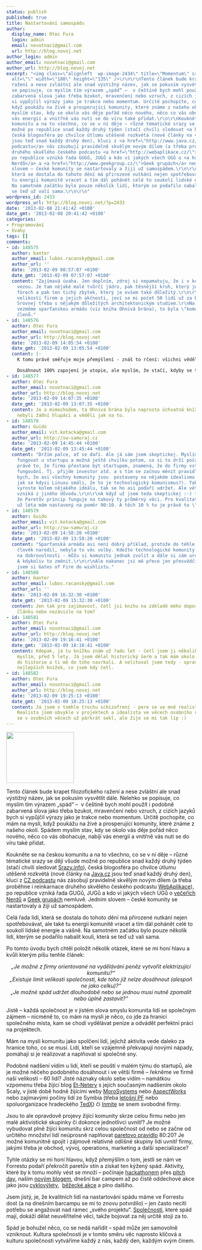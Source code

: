 ```yaml
---
status: publish
published: true
title: Nastartování samospádu
author:
  display_name: Otec Fura
  login: admin
  email: novotnaci@gmail.com
  url: http://blog.novoj.net
author_login: admin
author_email: novotnaci@gmail.com
author_url: http://blog.novoj.net
excerpt: "<img class=\"alignleft  wp-image-2434\" title=\"Momentum\" src=\"http://blog.novoj.net/binary/2013/02/momentum-300x225.jpg\"
  alt=\"\" width=\"180\" height=\"135\" />\r\n\r\nTento článek bude krapet filozofického
  ražení a nese zvláštní ale snad výstižný název, jak se pokusím vysvětlit dále. Nelehko
  se popisuje, co myslím tím výrazem „spád“ –  v češtině bych mohl použít i podobně
  zabarvená slova jako třeba bzukot, mravenčení nebo vzruch, z cizích jazyků bych
  si vypůjčil výrazy jako je trakce nebo momentum. Určitě pochopíte, co mám na mysli,
  když poukážu na živé a prosperující komunity, které známe z našeho okolí. Spádem
  myslím stav, kdy se okolo vás děje pořád něco nového, něco co vás obohacuje, nabíjí
  vás energií a vnitřně vás nutí se do víru také přidat.\r\n\r\nKoukněte se na českou
  komunitu a na to všechno, co se v ní děje – různé tématické srazy se dějí všude
  možně po republice snad každý druhý týden (stačí chvíli sledovat <a href=\"http://srazy.info/\">Srazy.info</a>),
  česká blogosféra po chvilce útlumu utěšeně rozkvétá (nové články na <a href=\"http://www.java.cz/\">Java.cz</a>
  jsou teď snad každý druhý den), kluci z <a href=\"http://www.java.cz/article/czpodcast\">CZ
  podcastu</a> nás zásobují pravidelně skvělým novým dílem (a třeba proběhne i reinkarnace
  druhého skvělého českého podcastu <a href=\"http://webaplikace.cz/\">WebAplikace</a>),
  po republice vzniká řada GUGů, JUGů a kdo ví jakých všech UGů o <a href=\"http://srazy.info/nerddinner-pce/3088\">večeřích
  Nerdů</a> a <a href=\"http://www.geekgroup.cz/\">Geek grupách</a> nemluvě. Jedním
  slovem – české komunity se nastartovaly a žijí už samospádem.\r\n\r\nCelá řada lidí,
  která se dostala do tohoto dění má přirozené nutkání nejen spotřebovávat, ale také
  tu energii komunitě vracet a tím dál pohánět celé to soukolí lidské energie a vášně.
  Na samotném začátku bylo pouze několik lidí, kterým se podařilo nabalit kouli, která
  se teď už valí sama.\r\n\r\n"
wordpress_id: 2433
wordpress_url: http://blog.novoj.net/?p=2433
date: '2013-02-08 21:41:42 +0100'
date_gmt: '2013-02-08 20:41:42 +0100'
categories:
- Programování
- Úvahy
tags: []
comments:
- id: 148575
  author: banter
  author_email: lubos.racansky@gmail.com
  author_url: ''
  date: '2013-02-09 08:57:07 +0100'
  date_gmt: '2013-02-09 07:57:07 +0100'
  content: "Zajímavá úvaha. Jen doplním, zdroj si nepamatuju, že i v komunitě se lidé
    vezou. Je tam nějaké malé tvůrčí jádro, pak těsnější kruh, který je aktivní na
    fórech a pak ten tichý zbytek, který je ovšem také důležitý.\r\n\r\nCo se týče
    velikosti firem a jejich akčnosti, jeví se mi počet 50 lidí už za bodem zlomu.
    Srovnej třeba s nějakým důležitých architektonickým studiem.\r\nNa druhou stranu,
    vezměme sparťanskou armádu (viz kniha Ohnivá brána), to byla \"komunita\" o stovkách
    členů."
- id: 148576
  author: Otec Fura
  author_email: novotnaci@gmail.com
  author_url: http://blog.novoj.net
  date: '2013-02-09 14:05:54 +0100'
  date_gmt: '2013-02-09 13:05:54 +0100'
  content: |-
    K tomu právě směřuje moje přemýšlení - znáš to rčení: všichni věděli, že to je nemožné, až se našel jeden blbec, kterému to neřekli a on to udělal. Osobně bych si taky netipl, že je možné, aby celá firma fungovala remotně a vidíš, ve stack-overflow to úspěšně provozují.

    Dosáhnout 100% zapojení je utopie, ale myslím, že stačí, kdyby se ten poměr začal pohybovat někde kolem 40-50% a už se začnou dít divy. Zvlášť ve chvíli, kdy se bude jednat o lidi různého zaměření a specializací. A to je meta, která by dosažitelná být mohla.
- id: 148577
  author: Otec Fura
  author_email: novotnaci@gmail.com
  author_url: http://blog.novoj.net
  date: '2013-02-09 14:07:35 +0100'
  date_gmt: '2013-02-09 13:07:35 +0100'
  content: Jo a mimochodem, ta Ohnivá brána byla naprosto úchvatná knížka. Sparťani
    nebyli žádní hlupáci a věděli jak na to.
- id: 148578
  author: Guido
  author_email: vit.kotacka@gmail.com
  author_url: http://sw-samuraj.cz
  date: '2013-02-09 14:45:44 +0100'
  date_gmt: '2013-02-09 13:45:44 +0100'
  content: "Držím palce, ať se daří. Ale já sám jsem skeptickej. Myslím, že to může
    fungovat u startupu a možná ještě chvilku potom, co si to drží počátečního ducha.\r\n\r\nAle
    právě to, že firma přestane být startupem, znamená, že do firmy vstoupí \"racionální\"
    fungování. Tj. přijde investor atd. a s tím se začnou měnit pravidla a kontext.\r\n\r\nŘekl
    bych, že asi všechny komunity jsou  postaveny na nějakém idealismu (pamatujete,
    jak se kdysi Linuxu smáli, že to je technologický komunismus?). Takže pokud firma
    vyroste kolem nějakého ideálu, tak se ho asi podaří udržet. Ale většina firem
    vzniká z jiného důvodu.\r\n\r\nA když už jsem teda skeptickej :-) tak myslím,
    že Paretův princip funguje na takový ty průměrný věci. Pro kvalitativní věci to
    už léta mám nastavený na poměr 90:10. A těch 10 % to je právě to \"hybné jádro\"."
- id: 148579
  author: Guido
  author_email: vit.kotacka@gmail.com
  author_url: http://sw-samuraj.cz
  date: '2013-02-09 14:58:20 +0100'
  date_gmt: '2013-02-09 13:58:20 +0100'
  content: "Sparťanská armáda asi není dobrý příklad, protože do téhle komunity se
    člověk narodil, nebyla to věc volby. Kdežto technologické komunity jsou postaveny
    na dobrovolnosti - můžu si komunitu jednak zvolit a dále si sám určit míru participace.
    A kdykoliv to změnit.\r\n\r\nAle nakonec jsi mě přece jen přesvědčil :-) přidal
    jsem si Gates of Fire do wishlistu."
- id: 148580
  author: banter
  author_email: lubos.racansky@gmail.com
  author_url: ''
  date: '2013-02-09 16:32:30 +0100'
  date_gmt: '2013-02-09 15:32:30 +0100'
  content: Jen tak pro zajímavost, četl jsi knihu na základě mého doporučujícícho
    článku nebo nezávisle na tom?
- id: 148581
  author: Otec Fura
  author_email: novotnaci@gmail.com
  author_url: http://blog.novoj.net
  date: '2013-02-09 19:16:41 +0100'
  date_gmt: '2013-02-09 18:16:41 +0100'
  content: Kdepak, já tu knížku znám už řadu let - četl jsem ji několikrát a poprvé,
    myslím, před 5 lety. Já jsem dělal historický šerm a tak mám okolo sebe nadšence
    do historie a ti mě do toho navrkali. A nelitoval jsem tedy - opravdu jedna z
    nejlepších knížek, co jsem kdy četl.
- id: 148582
  author: Otec Fura
  author_email: novotnaci@gmail.com
  author_url: http://blog.novoj.net
  date: '2013-02-09 19:25:13 +0100'
  date_gmt: '2013-02-09 18:25:13 +0100'
  content: Já jsem v tomhle trochu schizofrení - pere se ve mně realista s idealistou.
    Realista jsem obvykle v projektech a idealista ve věcech osobního rázu. Sice jsem
    se v osobních věcech už párkrát sekl, ale žije se mi tak líp :)
---
```

<p><img class="alignleft  wp-image-2434" title="Momentum" src="http://blog.novoj.net/binary/2013/02/momentum-300x225.jpg" alt="" width="180" height="135" /></p>
<p>Tento článek bude krapet filozofického ražení a nese zvláštní ale snad výstižný název, jak se pokusím vysvětlit dále. Nelehko se popisuje, co myslím tím výrazem „spád“ –  v češtině bych mohl použít i podobně zabarvená slova jako třeba bzukot, mravenčení nebo vzruch, z cizích jazyků bych si vypůjčil výrazy jako je trakce nebo momentum. Určitě pochopíte, co mám na mysli, když poukážu na živé a prosperující komunity, které známe z našeho okolí. Spádem myslím stav, kdy se okolo vás děje pořád něco nového, něco co vás obohacuje, nabíjí vás energií a vnitřně vás nutí se do víru také přidat.</p>
<p>Koukněte se na českou komunitu a na to všechno, co se v ní děje – různé tématické srazy se dějí všude možně po republice snad každý druhý týden (stačí chvíli sledovat <a href="http://srazy.info/">Srazy.info</a>), česká blogosféra po chvilce útlumu utěšeně rozkvétá (nové články na <a href="http://www.java.cz/">Java.cz</a> jsou teď snad každý druhý den), kluci z <a href="http://www.java.cz/article/czpodcast">CZ podcastu</a> nás zásobují pravidelně skvělým novým dílem (a třeba proběhne i reinkarnace druhého skvělého českého podcastu <a href="http://webaplikace.cz/">WebAplikace</a>), po republice vzniká řada GUGů, JUGů a kdo ví jakých všech UGů o <a href="http://srazy.info/nerddinner-pce/3088">večeřích Nerdů</a> a <a href="http://www.geekgroup.cz/">Geek grupách</a> nemluvě. Jedním slovem – české komunity se nastartovaly a žijí už samospádem.</p>
<p>Celá řada lidí, která se dostala do tohoto dění má přirozené nutkání nejen spotřebovávat, ale také tu energii komunitě vracet a tím dál pohánět celé to soukolí lidské energie a vášně. Na samotném začátku bylo pouze několik lidí, kterým se podařilo nabalit kouli, která se teď už valí sama.</p>
<p><a id="more"></a><a id="more-2433"></a></p>
<p>Po tomto úvodu bych chtěl položit několik otázek, které se mi honí hlavu a kvůli kterým píšu tenhle článek:</p>
<p style="text-align: center;"><em>„Je možné z firmy orientované na vydělávání peněz vytvořit elektrizující komunitu?“<br />
„Existuje limit velikosti společnosti, kde toho již nelze dosáhnout (alespoň ne jako celku)?“<br />
„Je možné spád udržet dlouhodobě nebo se jednou musí nutně zpomalit nebo úplně zastavit?“</em></p>
<p>Jistě – každá společnost je v jistém slova smyslu komunita lidí se společným zájmem – nicméně to, co mám na mysli je něco, co jde za hranici společného místa, kam se chodí vydělávat peníze a odvádět perfektní práci na projektech.</p>
<p>Mám na mysli komunitu jako spolčení lidí, jejichž aktivita vede daleko za hranice toho, co se musí. Lidí, kteří se vzájemně překvapují novými nápady, pomáhají si je realizovat a naplňovat si společné sny.</p>
<p>Podobné nadšení vidím u lidí, kteří se pouští v malém týmu do startupů, ale je možné něčeho podobného dosáhnout i ve větší firmě – řekněme ve firmě naší velikosti – 60 lidí? Jisté náznaky okolo sebe vidím – namátkou vzpomenu třeba žijící blog <a href="http://dev.etnetera.cz/">Et-Netery</a> s jejich současným nadšením okolo Scaly, v jisté době hodně žijícími weby <a href="http://vsadnajavu.cz/">MoroSystems</a> nebo <a href="http://www.aspectworks.com/category/blog/java">AspectWorks</a> nebo zajímavými počiny lidí ze Symbia (třeba <a href="http://www.symbio.cz/pf2013/">letošní PF</a> nebo spoluorganizace hradeckého <a href="http://tedxhradeckralove.cz/">TedX</a>) či <a href="http://www.inmite.eu/en/talks">Inmite</a> se snem svobodné firmy.</p>
<p>Jsou to ale opravdově projevy žijící komunity skrze celou firmu nebo jen malé aktivistické skupinky či dokonce jednotlivci uvnitř? Je možné vybudovat plně žijící komunitu skrz celou společnost od nebo se začne od určitého množství lidí neúprosně naplňovat <a href="http://cs.wikipedia.org/wiki/Paret%C5%AFv_princip">paretovo pravidlo</a> 80:20? Je možné komunitně spojit i zájmově relativně odlišné skupiny lidí uvnitř firmy, jakými třeba je obchod, vývoj, operations, marketing a další specializace?</p>
<p>Tyhle otázky se mi honí hlavou, když přemýšlím o tom, jestli se nám ve Forrestu podaří překročit paretův stín a získat ten kýžený spád. Aktivity, které by k tomu mohly vést se množí – počínaje <a href="http://blog.novoj.net/2012/10/21/jak-jsem-organizoval-forresti-hackathon/">hackathonem</a> přes <a href="http://blog.fg.cz/clanky/16/nulty-rocnik-fg-pitch-day">pitch day</a>, naším <a href="http://blog.fg.cz/">novým blogem</a>, dnešní bar campem až po čistě oddechové akce jako jsou <a href="http://www.bikemap.net/event/1101-FG-Cyklo-201207">cyklovýlety</a>,  <a href="http://www.fg.cz/srv/www/qf/cs/ramjet/tiskove-zpravy/285/jak-jsme-behali">běžecké akce</a> a plno dalšího.</p>
<p>Jsem jistý, je, že kvalitních lidí na nastartování spádu máme ve Forrestu dost (a na dnešním barcampu se mi to znovu potvrdilo) – jen často necítí potřebu se angažovat nad rámec „svého projektu“. <a href="http://blogs.ubc.ca/daniellehner/2010/10/26/organizational-cultures-role-in-facebooks-success/">Společnosti</a>, které spád mají, dokáží dělat neuvěřitelné věci, takže bojovat za něj určitě stojí za to.</p>
<p>Spád je bohužel něco, co se nedá nařídit – spád může jen samovolně vzniknout. Kultura společnosti je v tomto směru věc naprosto klíčová a kulturu společnosti vytváříme každý z nás, každý den, každým svým činem.</p>
